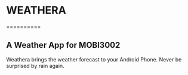 # WEATHERA
==========
## A Weather App for MOBI3002

Weathera brings the weather forecast to your Android Phone.
Never be surprised by rain again.